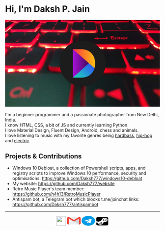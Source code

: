 # Hi, I'm Daksh P. Jain

<img src="https://raw.githubusercontent.com/Daksh777/Daksh777/master/banner.png" alt="banner that contains my logo superimposed on my laptop's keyboard">

I'm a beginner programmer and a passionate photographer from New Delhi, India. <br>
I know HTML, CSS, a bit of JS and currently learning Python. <br>
I love Material Design, Fluent Design, Android, chess and animals. <br>
I love listening to music with my favorite genres being [hardbass](https://open.spotify.com/playlist/5O4BN8XwbxQVnXvejhsYFY?si=1zXCD4PDTc2Oy2RqcDn5GQ), [hip-hop](https://open.spotify.com/playlist/6jsDavkorV92YGC3Jcu5N3?si=kSTeCUR4Si6GrBjn17y7dQ) and [electric](https://open.spotify.com/playlist/1RLhBU90PTkSb3Bt0gzXim?si=hHhgqxf7RSOzSjhOAjhtRg).
<br />
## Projects & Contributions
- Windows 10 Debloat, a collection of Powershell scripts, apps, and registry scripts to improve Windows 10 performance, security and optimisations: https://github.com/Daksh777/windows10-debloat
- My website: https://github.com/Daksh777/website
- Retro Music Player's team member: https://github.com/h4h13/RetroMusicPlayer
- Antispam bot, a Telegram bot which blocks t.me/joinchat links: https://github.com/Daksh777/antispambot

---
<p align="center">
  <a href="https://daksh.eu.org" target="_blank"><img src="https://raw.githubusercontent.com/Daksh777/website/master/assets/favicon.ico" height="31" width="31" /></a>
  <a href="mailto:contact@daksh.eu.org" target="_blank"><img src="icons/gmail.svg" height="32" width="44" /></a>
  <a href="https://t.me/Daksh777" target="_blank"><img src="icons/telegram.svg" height="32" width="44" /></a>
  <a href="https://steamcommunity.com/id/daksh777" target="_blank"><img src="icons/steam-logo.svg" height="28" width="40" /></a>
